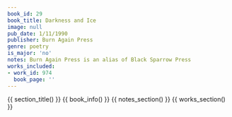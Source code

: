 ```yaml
---
book_id: 29
book_title: Darkness and Ice
image: null
pub_date: 1/11/1990
publisher: Burn Again Press
genre: poetry
is_major: 'no'
notes: Burn Again Press is an alias of Black Sparrow Press
works_included:
- work_id: 974
  book_page: ''
---
```


{{ section_title() }}
{{ book_info() }}
{{ notes_section() }}
{{ works_section() }}
